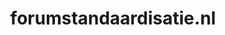 ---
layout: post
title:  "forumstandaardisatie.nl"
internal_url:  "/data/forumstandaardisatie.nl.html"
categories: dutchgov
---